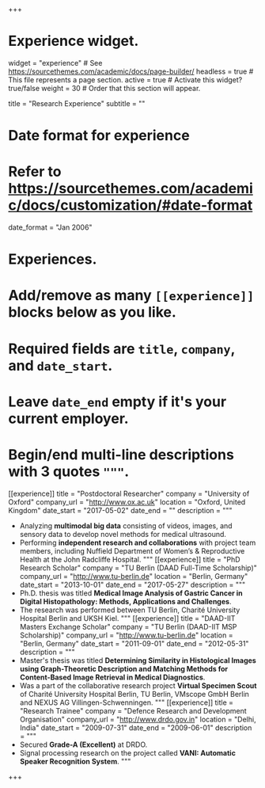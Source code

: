 +++
# Experience widget.
widget = "experience"  # See https://sourcethemes.com/academic/docs/page-builder/
headless = true  # This file represents a page section.
active = true  # Activate this widget? true/false
weight = 30  # Order that this section will appear.

title = "Research Experience"
subtitle = ""

# Date format for experience
#   Refer to https://sourcethemes.com/academic/docs/customization/#date-format
date_format = "Jan 2006"

# Experiences.
#   Add/remove as many `[[experience]]` blocks below as you like.
#   Required fields are `title`, `company`, and `date_start`.
#   Leave `date_end` empty if it's your current employer.
#   Begin/end multi-line descriptions with 3 quotes `"""`.
[[experience]]
  title = "Postdoctoral Researcher"
  company = "University of Oxford"
  company_url = "http://www.ox.ac.uk"
  location = "Oxford, United Kingdom"
  date_start = "2017-05-02"
  date_end = ""
  description = """
  * Analyzing **multimodal big data** consisting of videos, images, and sensory data to develop novel methods for medical ultrasound. 
  * Performing **independent research and collaborations** with project team members, including Nuffield Department of Women’s & Reproductive Health at the John Radcliffe Hospital. 
 """
 [[experience]]
  title = "PhD Research Scholar"
  company = "TU Berlin (DAAD Full-Time Scholarship)"
  company_url = "http://www.tu-berlin.de"
  location = "Berlin, Germany"
  date_start = "2013-10-01"
  date_end = "2017-05-27"
  description = """
  * Ph.D. thesis was titled **Medical Image Analysis of Gastric Cancer in Digital Histopathology: Methods, Applications and Challenges**. 
  * The research was performed between TU Berlin, Charité University Hospital Berlin and UKSH Kiel. 
  """
  [[experience]]
  title = "DAAD-IIT Masters Exchange Scholar"
  company = "TU Berlin (DAAD-IIT MSP Scholarship)"
  company_url = "http://www.tu-berlin.de"
  location = "Berlin, Germany"
  date_start = "2011-09-01"
  date_end = "2012-05-31"
  description = """
  * Master's thesis was titled **Determining Similarity in Histological Images using Graph-Theoretic Description and Matching Methods for Content-Based Image Retrieval in Medical Diagnostics**.
  * Was a part of the collaborative research project **Virtual Specimen Scout** of Charité University Hospital Berlin, TU Berlin, VMscope GmbH Berlin and NEXUS AG Villingen-Schwenningen.
  """
  [[experience]]
  title = "Research Trainee"
  company = "Defence Research and Development Organisation"
  company_url = "http://www.drdo.gov.in"
  location = "Delhi, India"
  date_start = "2009-07-31"
  date_end = "2009-06-01"
  description = """
  * Secured **Grade-A (Excellent)** at DRDO.
  * Signal processing research on the project called **VANI: Automatic Speaker Recognition System**. 
  """

+++
